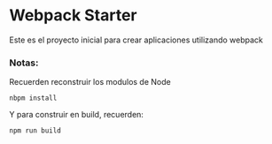 # Webpack Starter

Este es el proyecto inicial para crear aplicaciones utilizando webpack

### Notas:

Recuerden reconstruir los modulos de Node
```
nbpm install
```
Y para construir en build, recuerden:
```
npm run build
```